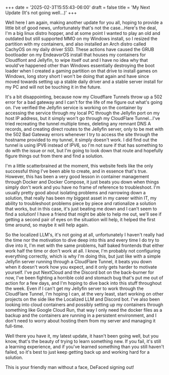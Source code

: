 +++
date = '2025-02-3T15:55:43-06:00'
draft = false
title = 'My Next Update (It's not going well...)'
+++

Well here I am again, making another update for you all, hoping to provide a little bit of good news, unfortunately that's not the case...Here's the deal, I'm a big linux distro hopper, and at some point I wanted to play an old and outdated but still supported MMO on my Windows install, so I resized the partition with my containers, and also installed an Arch distro called CachyOS on my daily driver SSD. These actions have caused the GRUB bootloader on my EndeavorOS install that houses my containers for Cloudflont and Jellyfin, to wipe itself out and I have no idea why that would've happened other than Windows essentially destroying the boot loader when I created a gaming partition on that drive to install games on Windows, long story short I won't be doing that again and have since moved towards setting up a stable daily driver and a stable server install for my PC and will not be touching it in the future.

 It's a bit disappointing, because now my Cloudflare Tunnels throw up a 502 error for a bad gateway and I can't for the life of me figure out what's going on. I've verified the Jellyfin service is working on the container by accessing the service through my local PC through the Jellyfin port on my host IP address, but it simply won't go through my CloudFlare Tunnel...I've tried recreating the tunnel multiple times, deleting any remnant DNS A records, and creating direct routes to the Jellyfin server, only to be met with the 502 Bad Gateway errors whenever I try to access the site through the hostname provided to my tunnel, it simply doesn't work. I did find out the tunnel is using IPV6 instead of IPV6, so I'm not sure if that has something to do with the issue or not, but I'm going to look down that route and hopefully figure things out from there and find a solution.

 I'm a little scatterbrained at the moment, this website feels like the only successful thing I've been able to create, and in essence that's true. However, this has been a very good lesson in container management through Docker and Docker Compose, it just beats you down when things simply don't work and you have no frame of reference to troubleshoot. I'm usually pretty good about isolating problems and narrowing down a solution, that really has been my biggest asset in my career within IT, my ability to troubleshoot problems piece by piece and rationalize a solution that works, but in this case, it's just beating me down and I can't seem to find a solution! I have a friend that might be able to help me out, we'll see if getting a second pair of eyes on the situation will help, it helped the first time around, so maybe it will help again.

So the localized LLM's, it's not going at all, unfortunately I haven't really had the time nor the motivation to dive deep into this and every time I do try to dive into it, I'm met with the same problems, half baked frontends that either work half the time or don't work at all. I know, I'm probably not configuring everything correctly, which is why I'm doing this, but just like with a simple Jellyfin server running through a CloudFlare Tunnel, it beats you down when it doesn't work how you expect, and it only gets harder to motivate yourself. I've put NextCloud and the Discord bot on the back-burner for now, I've been fighting a horrible cold and stomach bug that's put me out of action for a few days, and I'm hoping to dive back into this stuff throughout the week. Even if I can't get my Jellyfin server to work through the CloudFlare Tunnel, I'm hoping I can, at the very least, start working on other projects on the side like the Localized LLM and Discord bot. I've also been looking into cloud containers and possibly setting up my containers through something like Google Cloud Run, that way I only need the docker files as a backup and the containers are running in a persistent environment, and I don't need to worry about hosting them from my server and managing it full-time.

Well there you have it, my latest update, it hasn't been going well, but you know, that's the beauty of trying to learn something new. If you fail, it's still a learning experience, and if you've learned something than you still haven't failed, so it's best to just keep getting back up and working hard for a solution.

This is your friendly man without a face, DeFaced signing out!
